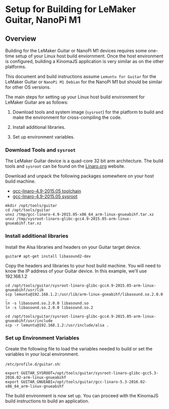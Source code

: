 # Setup for Building for LeMaker Guitar, NanoPi M1

## Overview

Building for the LeMaker Guitar or NanoPi M1 devices requires some one-time setup of your Linux host build enviornment. Once the host environment is configured, building a KinomaJS application is very similar as on the other platforms.

This document and build instructions assume `Lemuntu for Guitar` for the LeMaker Guitar or `NanoPi M1 Debian` for the NanoPi M1 but should be similar for other OS versions.

The main steps for setting up your Linux host build environment for LeMaker Guitar are as follows:

1. Download tools and system image (`sysroot`) for the platform to build and make the environment for cross-compiling the code.

2. Install additional libraries.

3. Set up environment variables.

### Download Tools and `sysroot`

The LeMaker Guitar device is a quad-core 32 bit arm architecture. The build tools and `sysroot` can be found on the [Linaro.org](http://releases.linaro.org/15.05/components/toolchain/binaries/arm-linux-gnueabihf/) website.

Download and unpack the following packages somewhere on your host build machine.

- [gcc-linaro-4.9-2015.05 toolchain](http://releases.linaro.org/15.05/components/toolchain/binaries/arm-linux-gnueabihf/gcc-linaro-4.9-2015.05-x86_64_arm-linux-gnueabihf.tar.xz)
- [gcc-linaro-4.9-2015.05 sysroot](http://releases.linaro.org/15.05/components/toolchain/binaries/arm-linux-gnueabihf/sysroot-linaro-glibc-gcc4.9-2015.05-arm-linux-gnueabihf.tar.xz)

```
mkdir /opt/tools/guitar
cd /opt/tools/guitar
unxz /tmp/gcc-linaro-4.9-2015.05-x86_64_arm-linux-gnueabihf.tar.xz
unxz /tmp/sysroot-linaro-glibc-gcc4.9-2015.05-arm-linux-gnueabihf.tar.xz
``` 
    
### Install additional libraries

Install the Alsa libraries and headers on your Guitar target device.

    guitar# apt-get install libasound2-dev
   
Copy the headers and libraries to your host build machine. You will need to know the IP address of your Guitar device. In this example, we'll use 192.168.1.2

```
cd /opt/tools/guitar/sysroot-linaro-glibc-gcc4.9-2015.05-arm-linux-gnueabihf/usr/lib
scp lemuntu@192.168.1.2:/usr/lib/arm-linux-gneabihf/libasound.so.2.0.0 .
ln -s libasound.so.2.0.0 libasound.so
ln -s libasound.so.2.0.0 libasound.so.2

cd /opt/tools/guitar/sysroot-linaro-glibc-gcc4.9-2015.05-arm-linux-gnueabihf/usr/include
scp -r lemuntu@192.168.1.2:/usr/include/alsa .

```

### Set up Environment Variables

Create the following file to load the variables needed to build or set the variables in your local environment.

`/etc/profile.d/guitar.sh`:

```
export GUITAR_SYSROOT=/opt/tools/guitar/sysroot-linaro-glibc-gcc5.3-2016.02-arm-linux-gnueabihf
export GUITAR_GNUEABI=/opt/tools/guitar/gcc-linaro-5.3-2016.02-x86_64_arm-linux-gnueabihf
```

The build environment is now set up. You can proceed with the KinomaJS build instructions to build an application.
